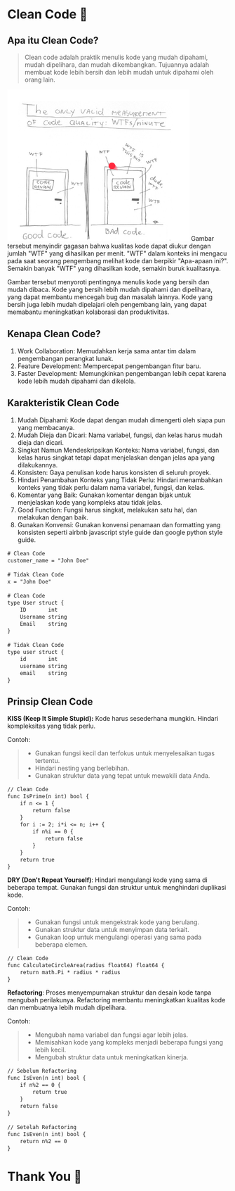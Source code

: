 # Clean Code :rocket:

## Apa itu Clean Code?

> Clean code adalah praktik menulis kode yang mudah dipahami, mudah dipelihara, dan mudah dikembangkan. Tujuannya adalah membuat kode lebih bersih dan lebih mudah untuk dipahami oleh orang lain.

![clean code illustration](screenshoots/clean-code-illustration.png)
Gambar tersebut menyindir gagasan bahwa kualitas kode dapat diukur dengan jumlah "WTF" yang dihasilkan per menit. "WTF" dalam konteks ini mengacu pada saat seorang pengembang melihat kode dan berpikir "Apa-apaan ini?". Semakin banyak "WTF" yang dihasilkan kode, semakin buruk kualitasnya.

Gambar tersebut menyoroti pentingnya menulis kode yang bersih dan mudah dibaca. Kode yang bersih lebih mudah dipahami dan dipelihara, yang dapat membantu mencegah bug dan masalah lainnya. Kode yang bersih juga lebih mudah dipelajari oleh pengembang lain, yang dapat memabantu meningkatkan kolaborasi dan produktivitas.

## Kenapa Clean Code?

1. Work Collaboration: Memudahkan kerja sama antar tim dalam pengembangan perangkat lunak.
2. Feature Development: Mempercepat pengembangan fitur baru.
3. Faster Development: Memungkinkan pengembangan lebih cepat karena kode lebih mudah dipahami dan dikelola.

## Karakteristik Clean Code

1. Mudah Dipahami: Kode dapat dengan mudah dimengerti oleh siapa pun yang membacanya.
2. Mudah Dieja dan Dicari: Nama variabel, fungsi, dan kelas harus mudah dieja dan dicari.
3. Singkat Namun Mendeskripsikan Konteks: Nama variabel, fungsi, dan kelas harus singkat tetapi dapat menjelaskan dengan jelas apa yang dilakukannya.
4. Konsisten: Gaya penulisan kode harus konsisten di seluruh proyek.
5. Hindari Penambahan Konteks yang Tidak Perlu: Hindari menambahkan konteks yang tidak perlu dalam nama variabel, fungsi, dan kelas.
6. Komentar yang Baik: Gunakan komentar dengan bijak untuk menjelaskan kode yang kompleks atau tidak jelas.
7. Good Function: Fungsi harus singkat, melakukan satu hal, dan melakukan dengan baik.
8. Gunakan Konvensi: Gunakan konvensi penamaan dan formatting yang konsisten seperti airbnb javascript style guide dan google python style guide.

```
# Clean Code
customer_name = "John Doe"

# Tidak Clean Code
x = "John Doe"

# Clean Code
type User struct {
    ID       int
    Username string
    Email    string
}

# Tidak Clean Code
type user struct {
    id       int
    username string
    email    string
}
```

## Prinsip Clean Code

**KISS (Keep It Simple Stupid):** Kode harus sesederhana mungkin. Hindari kompleksitas yang tidak perlu.

Contoh:

> - Gunakan fungsi kecil dan terfokus untuk menyelesaikan tugas tertentu.
> - Hindari nesting yang berlebihan.
> - Gunakan struktur data yang tepat untuk mewakili data Anda.

```
// Clean Code
func IsPrime(n int) bool {
    if n <= 1 {
        return false
    }
    for i := 2; i*i <= n; i++ {
        if n%i == 0 {
            return false
        }
    }
    return true
}
```

**DRY (Don't Repeat Yourself)**: Hindari mengulangi kode yang sama di beberapa tempat. Gunakan fungsi dan struktur untuk menghindari duplikasi kode.

Contoh:

> - Gunakan fungsi untuk mengekstrak kode yang berulang.
> - Gunakan struktur data untuk menyimpan data terkait.
> - Gunakan loop untuk mengulangi operasi yang sama pada beberapa elemen.

```
// Clean Code
func CalculateCircleArea(radius float64) float64 {
    return math.Pi * radius * radius
}
```

**Refactoring**: Proses menyempurnakan struktur dan desain kode tanpa mengubah perilakunya. Refactoring membantu meningkatkan kualitas kode dan membuatnya lebih mudah dipelihara.

Contoh:

> - Mengubah nama variabel dan fungsi agar lebih jelas.
> - Memisahkan kode yang kompleks menjadi beberapa fungsi yang lebih kecil.
> - Mengubah struktur data untuk meningkatkan kinerja.

```
// Sebelum Refactoring
func IsEven(n int) bool {
    if n%2 == 0 {
        return true
    }
    return false
}

// Setelah Refactoring
func IsEven(n int) bool {
    return n%2 == 0
}

```

# Thank You :star2:
